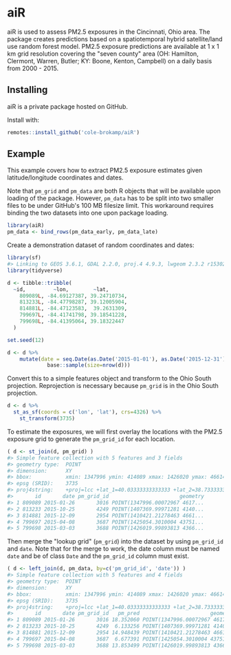 <!-- README.md is generated from README.Rmd. Please edit that file -->
aiR
===

aiR is used to assess PM2.5 exposures in the Cincinnati, Ohio area. The package creates predictions based on a spatiotemporal hybrid satellite/land use random forest model. PM2.5 exposure predictions are available at 1 x 1 km grid resolution covering the "seven county" area (OH: Hamilton, Clermont, Warren, Butler; KY: Boone, Kenton, Campbell) on a daily basis from 2000 - 2015.

Installing
----------

aiR is a private package hosted on GitHub.

Install with:

``` r
remotes::install_github('cole-brokamp/aiR')
```

Example
-------

This example covers how to extract PM2.5 exposure estimates given latitude/longitude coordinates and dates.

Note that `pm_grid` and `pm_data` are both R objects that will be available upon loading of the package. However, `pm_data` has to be split into two smaller files to be under GitHub's 100 MB filesize limit. This workaround requires binding the two datasets into one upon package loading.

``` r
library(aiR)
pm_data <- bind_rows(pm_data_early, pm_data_late)
```

Create a demonstration dataset of random coordinates and dates:

``` r
library(sf)
#> Linking to GEOS 3.6.1, GDAL 2.2.0, proj.4 4.9.3, lwgeom 2.3.2 r15302
library(tidyverse)

d <- tibble::tribble(
  ~id,         ~lon,        ~lat,
    809089L, -84.69127387, 39.24710734,
    813233L, -84.47798287, 39.12005904,
    814881L, -84.47123583,  39.2631309,
    799697L, -84.41741798, 39.18541228,
    799698L, -84.41395064, 39.18322447
  )

set.seed(12)

d <- d %>%
    mutate(date = seq.Date(as.Date('2015-01-01'), as.Date('2015-12-31'), by=1) %>%
             base::sample(size=nrow(d)))
```

Convert this to a simple features object and transform to the Ohio South projection. Reprojection is necessary because `pm_grid` is in the Ohio South projection.

``` r
d <- d %>%
  st_as_sf(coords = c('lon', 'lat'), crs=4326) %>% 
    st_transform(3735)
```

To estimate the exposures, we will first overlay the locations with the PM2.5 exposure grid to generate the `pm_grid_id` for each location.

``` r
( d <- st_join(d, pm_grid) )
#> Simple feature collection with 5 features and 3 fields
#> geometry type:  POINT
#> dimension:      XY
#> bbox:           xmin: 1347996 ymin: 414089 xmax: 1426020 ymax: 466143.5
#> epsg (SRID):    3735
#> proj4string:    +proj=lcc +lat_1=40.03333333333333 +lat_2=38.73333333333333 +lat_0=38 +lon_0=-82.5 +x_0=600000 +y_0=0 +ellps=GRS80 +towgs84=0,0,0,0,0,0,0 +units=us-ft +no_defs
#>       id       date pm_grid_id                       geometry
#> 1 809089 2015-01-26       3016 POINT(1347996.00072967 4617...
#> 2 813233 2015-10-25       4249 POINT(1407369.99971281 4140...
#> 3 814881 2015-12-09       2954 POINT(1410421.21278463 4661...
#> 4 799697 2015-04-08       3687 POINT(1425054.3010004 43751...
#> 5 799698 2015-03-03       3688 POINT(1426019.99893813 4366...
```

Then merge the "lookup grid" (`pm_grid`) into the dataset by using `pm_grid_id` and `date`. Note that for the merge to work, the date column must be named `date` and be of class `Date` and the `pm_grid_id` column must exist.

``` r
( d <- left_join(d, pm_data, by=c('pm_grid_id', 'date')) )
#> Simple feature collection with 5 features and 4 fields
#> geometry type:  POINT
#> dimension:      XY
#> bbox:           xmin: 1347996 ymin: 414089 xmax: 1426020 ymax: 466143.5
#> epsg (SRID):    3735
#> proj4string:    +proj=lcc +lat_1=40.03333333333333 +lat_2=38.73333333333333 +lat_0=38 +lon_0=-82.5 +x_0=600000 +y_0=0 +ellps=GRS80 +towgs84=0,0,0,0,0,0,0 +units=us-ft +no_defs
#>       id       date pm_grid_id   pm_pred                       geometry
#> 1 809089 2015-01-26       3016 18.352060 POINT(1347996.00072967 4617...
#> 2 813233 2015-10-25       4249  6.133256 POINT(1407369.99971281 4140...
#> 3 814881 2015-12-09       2954 14.948439 POINT(1410421.21278463 4661...
#> 4 799697 2015-04-08       3687  6.677391 POINT(1425054.3010004 43751...
#> 5 799698 2015-03-03       3688 13.853499 POINT(1426019.99893813 4366...
```
